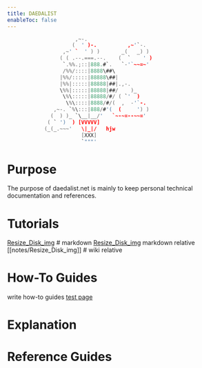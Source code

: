 ```yaml
---
title: DAEDALIST
enableToc: false
---
```


```c
                      ,~-.
                     (  ' )-.          ,~'`-.
                  ,~' `  ' ) )       _(   _) )
                 ( ( .--.===.--.    (  `    ' )
                  `.%%.;::|888.#`.   `-'`~~=~'
                  /%%/::::|8888\##\
                 |%%/:::::|88888\##|
                 |%%|:::::|88888|##|.,-.
                 \%%|:::::|88888|##/    )_
                  \%\:::::|88888/#/ ( `'  )
                   \%\::::|8888/#/(  ,  -'`-.
               ,~-. `%\:::|888/#'(  (     ') )
              (  ) )_ `\__|__/'   `~-~=--~~='
             ( ` ')  ) [VVVVV]
            (_(_.~~~'   \|_|/   hjw
                        [XXX]
                        `"""'
```

# Purpose
The purpose of daedalist.net is mainly to keep personal technical documentation and references.

# Tutorials
[Resize_Disk_img](Resize_Disk_img.md) # markdown 
[Resize_Disk_img](notes/Resize_Disk_img.md) markdown relative
[[notes/Resize_Disk_img]] # wiki relative
# How-To Guides
write how-to guides
[test page](test%20page.md)
# Explanation
# Reference Guides
